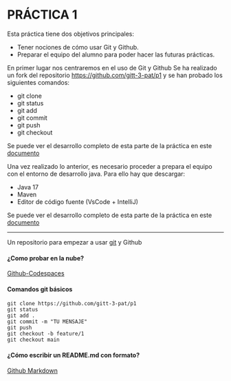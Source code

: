 # PRÁCTICA 1
Esta práctica tiene dos objetivos principales:
- Tener nociones de cómo usar Git y Github.
- Preparar el equipo del alumno para poder hacer las futuras prácticas.

En primer lugar nos centraremos en el uso de Git y Github
Se ha realizado un fork del repositorio https://github.com/gitt-3-pat/p1 y se han probado los siguientes comandos:
- git clone
- git status
- git add
- git commit
- git push
- git checkout

Se puede ver el desarrollo completo de esta parte de la práctica en este [documento](https://github.com/Cristina-Lao/p1/blob/main/git.pdf)

Una vez realizado lo anterior, es necesario proceder a prepara el equipo con el entorno de desarrollo java. Para ello hay que descargar:
- Java 17
- Maven
- Editor de código fuente (VsCode + IntelliJ)

Se puede ver el desarrollo completo de esta parte de la práctica en este [documento](https://github.com/Cristina-Lao/p1/blob/main/entorno.pdf)


-----------------------------------------------------------------------------------------------------------------
Un repositorio para empezar a usar [git](https://git-scm.com/) y Github
#### ¿Como probar en la nube?
[Github-Codespaces](https://github.com/features/codespaces)
#### Comandos git básicos
```
git clone https://github.com/gitt-3-pat/p1
git status
git add .
git commit -m "TU MENSAJE"
git push
git checkout -b feature/1
git checkout main
```
#### ¿Cómo escribir un README.md con formato?
[Github Markdown](https://docs.github.com/es/get-started/writing-on-github/getting-started-with-writing-and-formatting-on-github/basic-writing-and-formatting-syntax)
